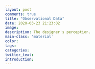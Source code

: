 ```yaml
---
layout: post
comments: true
title: "Observational Data"
date: 2020-03-23 21:23:02
image: 
description: The designer's perception.
main-class: 'material'
color:
tags:
categories:
twitter_text:
introduction:
---
```

